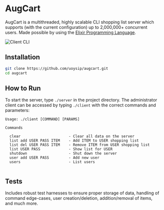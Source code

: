 # AugCart


AugCart is a multithreaded, highly scalable CLI shopping list server which supports (with the current configuration) up to 2,000,000+ concurrent users. Made possible by using the [Elixir Programming Language](https://elixir-lang.org).

![Client CLI](https://i.imgur.com/N09Ojqy.png)

## Installation

``` bash
git clone https://github.com/uoysip/augcart.git
cd augcart
```

## How to Run

To start the server, type ```./server``` in the project directory. The administrator client can be accessed by typing ```./client``` with the correct commands and parameters:

```
Usage: ./client [COMMAND] [PARAMS]

Commands

  clear                      - Clear all data on the server
  list add USER PASS ITEM    - Add ITEM to USER shopping list
  list del USER PASS ITEM    - Remove ITEM from USER shopping list
  list USER PASS             - Show list for USER
  shutdown                   - Shut down the server
  user add USER PASS         - Add new user
  users                      - List users
	
```



## Tests

Includes robust test harnesses to ensure proper storage of data, handling of command edge-cases, user creation/deletion, addition/removal of items, and much more.
